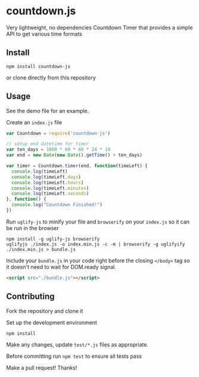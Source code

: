 # countdown.js
Very lightweight, no dependencies Countdown Timer that provides a simple API to get various time formats

## Install

`npm install countdown-js`

or clone directly from this repository

## Usage

See the demo file for an example.

Create an `index.js` file

```javascript
var Countdown = require('countdown-js')

// setup end datetime for timer
var ten_days = 1000 * 60 * 60 * 24 * 10
var end = new Date(new Date().getTime() + ten_days)

var timer = Countdown.timer(end, function(timeLeft) {
  console.log(timeLeft)
  console.log(timeLeft.days)
  console.log(timeLeft.hours)
  console.log(timeLeft.minutes)
  console.log(timeLeft.seconds)
}, function() {
  console.log("Countdown Finished!")
})
```

Run `uglify-js` to minify your file and `browserify` on your `index.js` so it can be run in the browser

```shell
npm install -g uglify-js browserify
uglifyjs ./index.js -o index.min.js -c -m | browserify -g uglifyify ./index.min.js > bundle.js
```

Include your `bundle.js` in your code right before the closing `</body>` tag so it doesn't need to wait for DOM.ready signal.

```html
<script src="./bundle.js"></script>
```

## Contributing

Fork the repository and clone it

Set up the development environment

```shell
npm install
```

Make any changes, update `test/*.js` files as appropriate.

Before committing run `npm test` to ensure all tests pass

Make a pull request! Thanks!
